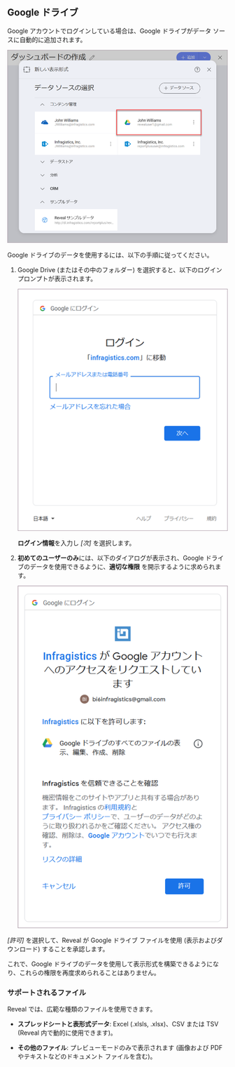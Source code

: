 ## Google ドライブ

Google アカウントでログインしている場合は、Google ドライブがデータ ソースに自動的に追加されます。

![Google Drive account in your data sources list](images/google-drive-data-source-automatic.png)

Google ドライブのデータを使用するには、以下の手順に従ってください。

1.  Google Drive (またはその中のフォルダー) を選択すると、以下のログイン プロンプトが表示されます。

    ![Google Drive Login](images/google-drive-login.png)

    **ログイン情報**を入力し *[次]* を選択します。

2.  **初めてのユーザーのみ**には、以下のダイアログが表示され、Google ドライブのデータを使用できるように、**適切な権限** を開示するように求められます。

    ![Limited permissions request google dialog](images/limited-permissions-google-drive.png)

*[許可]* を選択して、Reveal が Google ドライブ ファイルを使用 (表示およびダウンロード) することを承認します。

これで、Google ドライブのデータを使用して表示形式を構築できるようになり、これらの権限を再度求められることはありません。

### サポートされるファイル

Reveal では、広範な種類のファイルを使用できます。

  - **スプレッドシートと表形式データ**: Excel (.xlsls, .xlsx)、CSV または TSV (Reveal 内で動的に使用できます)。

  - **その他のファイル**: プレビューモードのみで表示されます (画像および PDF やテキストなどのドキュメント ファイルを含む)。
